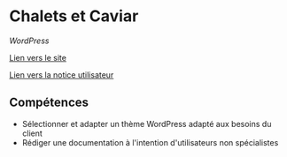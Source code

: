 # Chalets et Caviar
*WordPress*
 
[Lien vers le site](https://chalets.magali.website)    

[Lien vers la notice utilisateur](https://chalets.magali.website/chalets_notice_utilisateur.pdf)



## Compétences

-	Sélectionner et adapter un thème WordPress adapté aux besoins du client
-	Rédiger une documentation à l'intention d'utilisateurs non spécialistes
